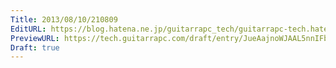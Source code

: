 ```yaml
---
Title: 2013/08/10/210809
EditURL: https://blog.hatena.ne.jp/guitarrapc_tech/guitarrapc-tech.hatenablog.com/atom/entry/6802418398340959772
PreviewURL: https://tech.guitarrapc.com/draft/entry/JueAajnoWJAAL5nnIFb6SHdFPHg
Draft: true
---
```



